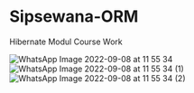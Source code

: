 # Sipsewana-ORM
Hibernate Modul Course Work


![WhatsApp Image 2022-09-08 at 11 55 34](https://user-images.githubusercontent.com/90233777/189052055-83498fcf-06b7-4a8b-907a-74a8325fd848.jpeg)
![WhatsApp Image 2022-09-08 at 11 55 34 (1)](https://user-images.githubusercontent.com/90233777/189052074-7da7e98a-7518-411c-b909-da5b93f7b438.jpeg)
![WhatsApp Image 2022-09-08 at 11 55 34 (2)](https://user-images.githubusercontent.com/90233777/189052084-178726fd-f48e-403c-bf7e-2494f0ddc0e6.jpeg)
